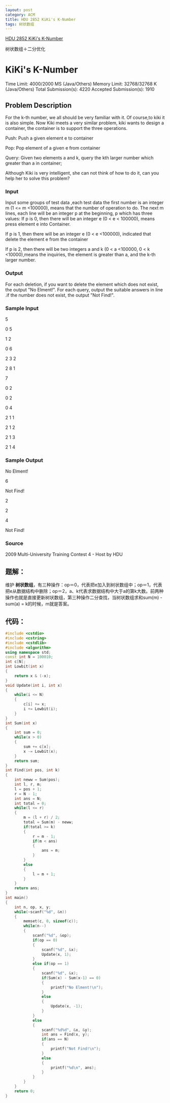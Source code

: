 ```yaml
---
layout: post
category: ACM
title: HDU 2852 KiKi's K-Number 
tags: 树状数组
---
```


[HDU 2852 KiKi's K-Number ](http://acm.hdu.edu.cn/showproblem.php?pid=2852)

树状数组＋二分优化

<!--more-->
# KiKi's K-Number

Time Limit: 4000/2000 MS (Java/Others)    Memory Limit: 32768/32768 K (Java/Others)
Total Submission(s): 4220    Accepted Submission(s): 1910


## Problem Description
For the k-th number, we all should be very familiar with it. Of course,to kiki it is also simple. Now Kiki meets a very similar problem, kiki wants to design a container, the container is to support the three operations.

Push: Push a given element e to container

Pop: Pop element of a given e from container

Query: Given two elements a and k, query the kth larger number which greater than a in container;

Although Kiki is very intelligent, she can not think of how to do it, can you help her to solve this problem?
 

### Input
Input some groups of test data ,each test data the first number is an integer m (1 <= m <100000), means that the number of operation to do. The next m lines, each line will be an integer p at the beginning, p which has three values:
If p is 0, then there will be an integer e (0 < e < 100000), means press element e into Container.

If p is 1, then there will be an integer e (0 < e <100000), indicated that delete the element e from the container  

If p is 2, then there will be two integers a and k (0 < a <100000, 0 < k <10000),means the inquiries, the element is greater than a, and the k-th larger number.
 

### Output
For each deletion, if you want to delete the element which does not exist, the output "No Elment!". For each query, output the suitable answers in line .if the number does not exist, the output "Not Find!".
 

### Sample Input
5

0 5

1 2

0 6

2 3 2

2 8 1

7

0 2

0 2

0 4

2 1 1

2 1 2

2 1 3

2 1 4
 

### Sample Output
No Elment!

6

Not Find!

2

2

4

Not Find!
 

### Source
2009 Multi-University Training Contest 4 - Host by HDU
 

## 题解：
维护 **树状数组**，有三种操作：op＝0，代表把e加入到树状数组中；op＝1，代表把e从数据结构中删除；op＝2，a、k代表求数据结构中大于a的第k大数。前两种操作也就是直接更新树状数组，第三种操作二分查找，当树状数组求和sum(m) - sum(a) = k的时候，m就是答案。


## 代码：

```c++
#include <cstdio>
#include <cstring>
#include <cstdlib>
#include <algorithm>
using namespace std;
const int N = 100010;
int c[N];
int Lowbit(int x)
{
    return x & (-x);
}
void Update(int i, int x)
{
    while(i <= N)
    {
        c[i] += x;
        i += Lowbit(i);
    }
}
int Sum(int x)
{
    int sum = 0;
    while(x > 0)
    {
        sum += c[x];
        x -= Lowbit(x);
    }
    return sum;
}
int Find(int pos, int k)
{
    int neww = Sum(pos);
    int l, r, m;
    l = pos + 1;
    r = N - 1;
    int ans = N;
    int total = 0;
    while(l <= r)
    {
        m = (l + r) / 2;
        total = Sum(m) - neww;
        if(total >= k)
        {
            r = m - 1;
            if(m < ans)
            {
                ans = m;
            }
        }
        else
        {
            l = m + 1;
        }
    }
    return ans;
}
int main()
{
    int n, op, x, y;
    while(~scanf("%d", &n))
    {
        memset(c, 0, sizeof(c));
        while(n--)
        {
            scanf("%d", &op);
            if(op == 0)
            {
                scanf("%d", &x);
                Update(x, 1);
            }
            else if(op == 1)
            {
                scanf("%d", &x);
                if(Sum(x) - Sum(x-1) == 0)
                {
                    printf("No Elment!\n");
                }
                else
                {
                    Update(x, -1);
                }
            }
            else
            {
                scanf("%d%d", &x, &y);
                int ans = Find(x, y);
                if(ans == N)
                {
                    printf("Not Find!\n");
                }
                else
                {
                    printf("%d\n", ans);
                }
            }
        }
    }
    return 0;
}
```
